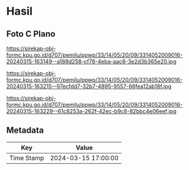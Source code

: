 # Hasil

## Foto C Plano

https://sirekap-obj-formc.kpu.go.id/d707/pemilu/ppwp/33/14/05/20/09/3314052009016-20240315-163149--a188d258-cf78-4eba-aac8-3e2d3b365e20.jpg

https://sirekap-obj-formc.kpu.go.id/d707/pemilu/ppwp/33/14/05/20/09/3314052009016-20240315-163215--97ecfdd7-32b7-4895-9557-66fea12ab18f.jpg

https://sirekap-obj-formc.kpu.go.id/d707/pemilu/ppwp/33/14/05/20/09/3314052009016-20240315-163229--61c8253a-262f-42ec-b9c8-82bbc4e06eef.jpg


## Metadata

| Key        | Value               |
| ---------- | ------------------- |
| Time Stamp | 2024-03-15 17:00:00 |



